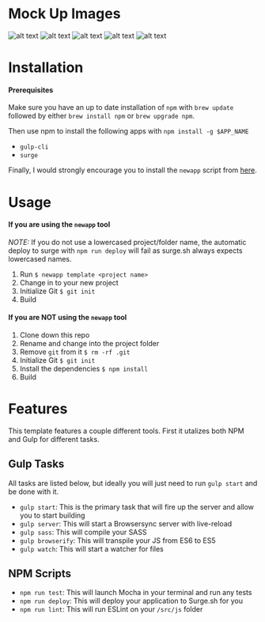 # Mock Up Images
![alt text](https://github.com/Adrians-Fine-Cars/Adrians_Fine_Cars/blob/master/app/images/1_LandingPage.jpg?raw=true)
![alt text](https://github.com/Adrians-Fine-Cars/Adrians_Fine_Cars/blob/master/app/images/2_InventoryPage.jpg?raw=true)
![alt text](https://github.com/Adrians-Fine-Cars/Adrians_Fine_Cars/blob/master/app/images/3_SelectedInventoryPage.jpg?raw=true)
![alt text](https://github.com/Adrians-Fine-Cars/Adrians_Fine_Cars/blob/master/app/images/4_AboutPage.jpg?raw=true)
![alt text](https://github.com/Adrians-Fine-Cars/Adrians_Fine_Cars/blob/master/app/images/5_ContactUs.jpg?raw=true)
# Installation

#### Prerequisites

Make sure you have an up to date installation of `npm`
with `brew update` followed by either `brew install npm` or `brew upgrade npm`.

Then use npm to install the following apps with `npm install -g $APP_NAME`
* `gulp-cli`
* `surge`

Finally, I would strongly encourage you to install the `newapp` script from [here][newapp].

[newapp]: https://gist.github.com/kingcons/a25733c233faf10847cbb4ff557e6843

# Usage

#### If you are using the `newapp` tool

*NOTE:* If you do not use a lowercased project/folder name, the automatic deploy to surge with `npm run deploy` will fail as surge.sh always expects lowercased names.

1. Run `$ newapp template <project name>`
2. Change in to your new project
3. Initialize Git `$ git init`
4. Build

#### If you are NOT using the `newapp` tool

1. Clone down this repo
2. Rename and change into the project folder
3. Remove `git` from it `$ rm -rf .git`
4. Initialize Git `$ git init`
5. Install the dependencies `$ npm install`
6. Build 


# Features

This template features a couple different tools. First it utalizes both NPM and Gulp for different tasks.

## Gulp Tasks

All tasks are listed below, but ideally you will just need to run `gulp start` and be done with it.

- `gulp start`: This is the primary task that will fire up the server and allow you to start building
- `gulp server`: This will start a Browsersync server with live-reload
- `gulp sass`: This will compile your SASS
- `gulp browserify`: This will transpile your JS from ES6 to ES5
- `gulp watch`: This will start a watcher for files

## NPM Scripts

- `npm run test`: This will launch Mocha in your terminal and run any tests
- `npm run deploy`: This will deploy your application to Surge.sh for you
- `npm run lint`: This will run ESLint on your `/src/js` folder
